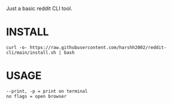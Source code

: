 Just a basic reddit CLI tool.

# INSTALL

	curl -o- https://raw.githubusercontent.com/harshh2002/reddit-cli/main/install.sh | bash

# USAGE

	--print, -p = print on terminal
	no flags = open browser
